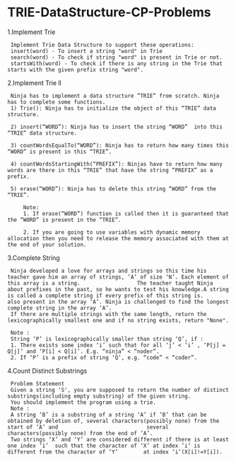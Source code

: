 # TRIE-DataStructure-CP-Problems

1.Implement Trie

     Implement Trie Data Structure to support these operations:
     insert(word) - To insert a string "word" in Trie
     search(word) - To check if string "word" is present in Trie or not.
     startsWith(word) - To check if there is any string in the Trie that starts with the given prefix string "word".
     
     
2.Implement Trie ll

     Ninja has to implement a data structure ”TRIE” from scratch. Ninja has to complete some functions.
     1) Trie(): Ninja has to initialize the object of this “TRIE” data structure.

     2) insert(“WORD”): Ninja has to insert the string “WORD”  into this “TRIE” data structure.

     3) countWordsEqualTo(“WORD”): Ninja has to return how many times this “WORD” is present in this “TRIE”.

     4) countWordsStartingWith(“PREFIX”): Ninjas have to return how many words are there in this “TRIE” that have the string “PREFIX” as a prefix.

     5) erase(“WORD”): Ninja has to delete this string “WORD” from the “TRIE”.
     
         Note:
         1. If erase(“WORD”) function is called then it is guaranteed that the “WORD” is present in the “TRIE”.

         2. If you are going to use variables with dynamic memory allocation then you need to release the memory associated with them at the end of your solution.
         
 3.Complete String
 
     Ninja developed a love for arrays and strings so this time his teacher gave him an array of strings, ‘A’ of size ‘N’. Each element of this array is a string.                  The teacher taught Ninja about prefixes in the past, so he wants to test his knowledge.A string is called a complete string if every prefix of this string is.                also present in the array ‘A’. Ninja is challenged to find the longest complete string in the array ‘A’.
     If there are multiple strings with the same length, return the lexicographically smallest one and if no string exists, return "None".
                    
     Note :
     String ‘P’ is lexicographically smaller than string ‘Q’, if : 
     1. There exists some index ‘i’ such that for all ‘j’ < ‘i’ , ‘P[j] = Q[j]’ and ‘P[i] < Q[i]’. E.g. “ninja” < “noder”.
     2. If ‘P’ is a prefix of string ‘Q’, e.g. “code” < “coder”.
     
4.Count Distinct Substrings

     Problem Statement
     Given a string 'S', you are supposed to return the number of distinct substrings(including empty substring) of the given string.
     You should implement the program using a trie.
     Note :
     A string ‘B’ is a substring of a string ‘A’ if ‘B’ that can be obtained by deletion of, several characters(possibly none) from the start of ‘A’ and                            several characters(possibly none) from the end of ‘A’. 
     Two strings ‘X’ and ‘Y’ are considered different if there is at least one index ‘i’  such that the character of ‘X’ at index ‘i’ is different from the character of ‘Y’        at index ‘i’(X[i]!=Y[i]).



